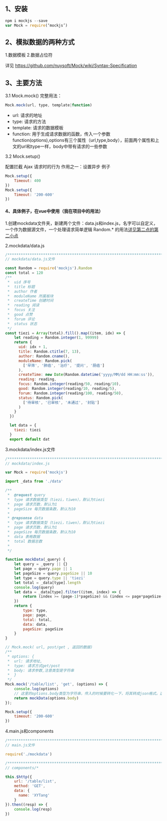 ## 1、安装
``` js
npm i mockjs --save
var Mock = require(‘mockjs’)
```
## 2、模拟数据的两种方式
1.数据模板
2.数据占位符

详见 https://github.com/nuysoft/Mock/wiki/Syntax-Specification

## 3、主要方法

3.1	Mock.mock()
完整用法：
``` js
Mock.mock(url, type, template|function)
```

 - url: 请求的地址
 - type: 请求的方法
 - template: 请求的数据模板
 - function: 用于生成请求数据的函数，传入一个参数function(options),options有三个属性（url,type,body），前面两个属性和上文的url和type一样，body中带有请求的一些参数


3.2	Mock.setup()

配置拦截 Ajax 请求时的行为
作用之一：设置异步
例子

``` js
Mock.setup({
	Timeout: 400
})
Mock.setup({
	Timeout: '200-600'
})
```
#### 4、具体例子，在vue中使用（我在项目中的用法）
1.创建mockdata文件夹，新建两个文件：data.js和index.js，名字可以自定义，一个作为数据源文件，一个处理请求简单逻辑
Random.* 的用法[详见第二点的第二小点](https://github.com/nuysoft/Mock/wiki/Mock.Random)

2.mockdata/data.js
``` js
/****************************************************************************************/
// mockdata/data.js文件

const Random = require('mockjs').Random
const total = 120 
/** 
 *  uid 序号
 *  title 标题
 *  author 作者
 *  moduleName 所属板块
 *  createTime 创建时间
 *  reading 阅读
 *  focus 关注
 *  good 点赞
 *  forum 评论
 *  status 状态
 */
const tiezi = Array(total).fill().map((item, idx) => {
    let reading = Random.integer(1, 99999) 
    return {
      uid: idx + 1,
      title: Random.ctitle(7, 13),
      author: Random.cname(),
      moduleName: Random.pick(
        ['早筛', '肺癌', '治疗', '提问', '肠癌']
      ),
      createTime: new Date(Random.datetime('yyyy/MM/dd HH:mm:ss')),
      reading: reading,
      focus: Random.integer(reading/50, reading/10),
      good: Random.integer(reading/10, reading/5),
      forum: Random.integer(reading/100, reading/50),
      status: Random.pick(
        ['待审核', '已审核', '未通过', '封贴']
      )
    }
  })

  let data = {
    tiezi: tiezi
  }
  export default dat
```

3.mockdata/index.js文件

``` js
/****************************************************************************************/
// mockdata/index.js

var Mock = require('mockjs')

import _data from './data'

/**
 *  @request query
 *  type 请求数据类型（tiezi，tiwen），默认为tiezi
 *  page 请求页数，默认为1
 *  pageSize 每页数据条数，默认为10
 * 
 * @repsonse data
 *  type 请求数据类型（tiezi，tiwen），默认为tiezi
 *  page 请求页数，默认为1
 *  pageSize 每页数据条数，默认为10
 *  data 表格数据
 *  total 数据总数
 *  
 */

function mockData(_query) {
    let query = _query || {}
    let page = query.page || 1
    let pageSize = query.pageSize || 10
    let type = query.type || 'tiezi'
    let total = _data[type].length
    console.log(query)
    let data = _data[type].filter((item, index) => {
        return (index >= (page-1)*pageSize) && (index <= page*pageSize-1)
    })
    return {
        type: type,
        page: page,
        total: total,
        data: data,
        pageSize: pageSize
    }
}

// Mock.mock( url, post/get , 返回的数据)
/**
 * options: {
 *  url: 请求地址,
 *  type: 请求方式get/post
 *  body: 请求参数,注意类型是字符串
 *  }
 */
Mock.mock('/table/list', 'get', (options) => {
    console.log(options)
    // 这里的options.body类型为字符串，传入的时候要转化一下，将其转成json格式。这里我偷懒，就没写了。。。
    return mockData(options.body)
});

Mock.setup({
    timeout: '200-600'
})

```

4.main.js和components
```js
/****************************************************************************************/
// main.js文件

require('./mockdata')

/****************************************************************************************/
// components/*

this.$http({
    url: '/table/list',
    method: 'GET',
    data: {
      name: 'XYTang'
    }
}).then((resp) => {
    console.log(resp)
})

```
